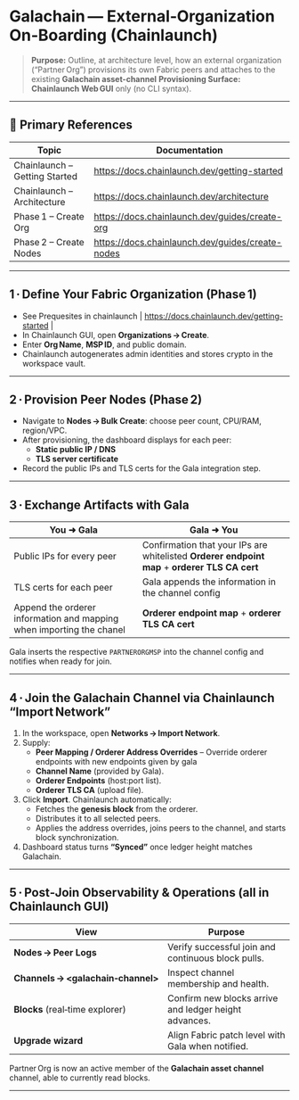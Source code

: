 # Galachain — External‑Organization On‑Boarding (Chainlaunch)

> **Purpose:** Outline, at architecture level, how an external organization (“Partner Org”) provisions its own Fabric peers and attaches to the existing **Galachain asset-channel** 
> **Provisioning Surface:** **Chainlaunch Web GUI** only (no CLI syntax).  

---

## 🔗 Primary References

| Topic | Documentation |
|-------|---------------|
| Chainlaunch – Getting Started | <https://docs.chainlaunch.dev/getting-started> |
| Chainlaunch – Architecture | <https://docs.chainlaunch.dev/architecture> |
| Phase 1 – Create Org | <https://docs.chainlaunch.dev/guides/create-org> |
| Phase 2 – Create Nodes | <https://docs.chainlaunch.dev/guides/create-nodes> |

---

## 1 · Define Your Fabric Organization (Phase 1)
- See Prequesites in chainlaunch | <https://docs.chainlaunch.dev/getting-started> |
- In Chainlaunch GUI, open **Organizations → Create**.  
- Enter **Org Name**, **MSP ID**, and public domain.  
- Chainlaunch autogenerates admin identities and stores crypto in the workspace vault.

---

## 2 · Provision Peer Nodes (Phase 2)

- Navigate to **Nodes → Bulk Create**: choose peer count, CPU/RAM, region/VPC.  
- After provisioning, the dashboard displays for each peer:  
  - **Static public IP / DNS**  
  - **TLS server certificate**  
- Record the public IPs and TLS certs for the Gala integration step.

---

## 3 · Exchange Artifacts with Gala

| You ➜ Gala | Gala ➜ You |
|------------|-----------|
| Public IPs for every peer | Confirmation that your IPs are whitelisted  **Orderer endpoint map** + **orderer TLS CA cert** |
| TLS certs for each peer | Gala appends the information in the channel config |
|Append the orderer information and mapping when importing the chanel| **Orderer endpoint map** + **orderer TLS CA cert** ||

Gala inserts the respective `PARTNERORGMSP` into the channel config and notifies when ready for join.

---

## 4 · Join the Galachain Channel via Chainlaunch “Import Network”

1. In the workspace, open **Networks → Import Network**.  
2. Supply:  
   - **Peer Mapping / Orderer Address Overrides** – Override orderer endpoints with new endpoints given by gala 
   - **Channel Name** (provided by Gala).  
   - **Orderer Endpoints** (host:port list).  
   - **Orderer TLS CA** (upload file).  
3. Click **Import**. Chainlaunch automatically:  
   - Fetches the **genesis block** from the orderer.  
   - Distributes it to all selected peers.  
   - Applies the address overrides, joins peers to the channel, and starts block synchronization.  
4. Dashboard status turns **“Synced”** once ledger height matches Galachain.

---

## 5 · Post‑Join Observability & Operations (all in Chainlaunch GUI)

| View | Purpose |
|------|---------|
| **Nodes → Peer Logs** | Verify successful join and continuous block pulls. |
| **Channels → <galachain‑channel>** | Inspect channel membership and health. |
| **Blocks** (real‑time explorer) | Confirm new blocks arrive and ledger height advances. |
| **Upgrade wizard** | Align Fabric patch level with Gala when notified. |



Partner Org is now an active member of the **Galachain asset channel** channel, able to currently read blocks. 

---

